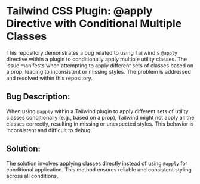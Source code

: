 # Tailwind CSS Plugin: @apply Directive with Conditional Multiple Classes

This repository demonstrates a bug related to using Tailwind's `@apply` directive within a plugin to conditionally apply multiple utility classes.  The issue manifests when attempting to apply different sets of classes based on a prop, leading to inconsistent or missing styles. The problem is addressed and resolved within this repository.

## Bug Description:

When using `@apply` within a Tailwind plugin to apply different sets of utility classes conditionally (e.g., based on a prop), Tailwind might not apply all the classes correctly, resulting in missing or unexpected styles.  This behavior is inconsistent and difficult to debug.

## Solution:

The solution involves applying classes directly instead of using `@apply` for conditional application. This method ensures reliable and consistent styling across all conditions.